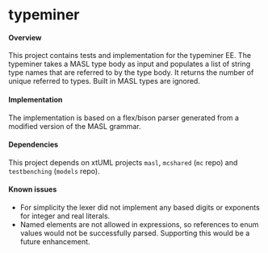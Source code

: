 typeminer
=========

#### Overview

This project contains tests and implementation for the typeminer EE. The
typeminer takes a MASL type body as input and populates a list of string type
names that are referred to by the type body. It returns the number of unique
referred to types. Built in MASL types are ignored.

#### Implementation

The implementation is based on a flex/bison parser generated from a modified
version of the MASL grammar.

#### Dependencies

This project depends on xtUML projects `masl`, `mcshared` (`mc` repo) and
`testbenching` (`models` repo).

#### Known issues

* For simplicity the lexer did not implement any based digits or exponents for
  integer and real literals.  
* Named elements are not allowed in expressions, so references to enum values
  would not be successfully parsed. Supporting this would be a future
  enhancement.  
